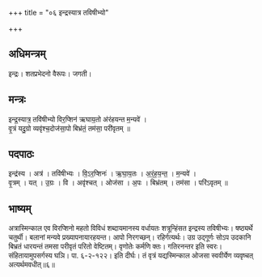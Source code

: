 +++
title = "०६ इन्द्रस्यात्र तविषीभ्यो"

+++
## अधिमन्त्रम्
इन्द्रः। शतप्रभेदनो वैरूपः। जगती।

## मन्त्रः
इन्द्र॒स्यात्र॒ तवि॑षीभ्यो विर॒प्शिन॑ ऋघाय॒तो अ॑रंहयन्त म॒न्यवे॑ ।  
वृ॒त्रं यदु॒ग्रो व्यवृ॑श्च॒दोज॑सा॒पो बिभ्र॑तं॒ तम॑सा॒ परी॑वृतम् ॥

## पदपाठः
इन्द्र॑स्य । अत्र॑ । तवि॑षीभ्यः । वि॒ऽर॒प्शिनः॑ । ऋ॒घा॒य॒तः । अ॒रं॒ह॒य॒न्त॒ । म॒न्यवे॑ ।  
वृ॒त्रम् । यत् । उ॒ग्रः । वि । अवृ॑श्चत् । ओज॑सा । अ॒पः । बिभ्र॑तम् । तम॑सा । परि॑ऽवृतम् ॥

## भाष्यम्
अत्रास्मिन्काल एव विरप्शिनो महतो विविधं शब्दायमानस्य वर्धायतः शत्रून्हिंसत इन्द्रस्य तविषीभ्यः। षष्ठ्यर्थे चतुर्थी। बलानां मन्यवे प्रख्यापनायारहयन्त। आपो निरगच्छन्। रहिर्गत्यर्थः। उग्र उद्गूर्णः सोऽप उदकानि बिभ्रतं धारयन्तं तमसा परीवृतं परितो वेष्टितम्। वृणोतेः कर्मणि क्तः। गतिरनन्तर इति स्वरः। संहितायामुपसर्गस्य घञि। पा. ६-२-१२२। इति दीर्घः। तं वृत्रं यद्यस्मिन्काल ओजसा स्ववीर्येण व्यवृष्चत् अत्यर्थमवधीत्॥६॥